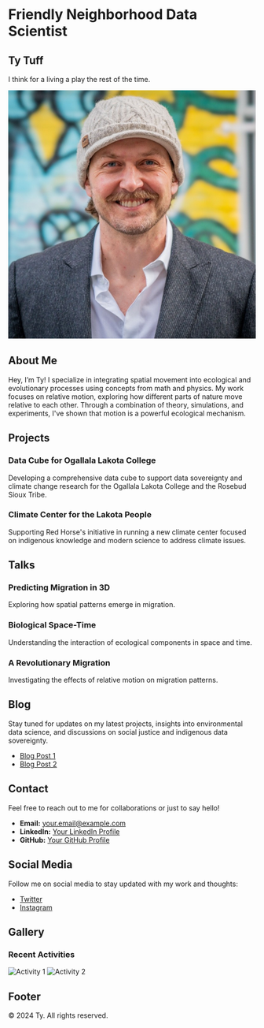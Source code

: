 # Friendly Neighborhood Data Scientist
## Ty Tuff


I think for a living a play the rest of the time. 

![](1615586692982.jpg)


## About Me

Hey, I’m Ty! I specialize in integrating spatial movement into ecological and evolutionary processes using concepts from math and physics. My work focuses on relative motion, exploring how different parts of nature move relative to each other. Through a combination of theory, simulations, and experiments, I've shown that motion is a powerful ecological mechanism.

## Projects

### Data Cube for Ogallala Lakota College
Developing a comprehensive data cube to support data sovereignty and climate change research for the Ogallala Lakota College and the Rosebud Sioux Tribe.

### Climate Center for the Lakota People
Supporting Red Horse's initiative in running a new climate center focused on indigenous knowledge and modern science to address climate issues.

## Talks

### Predicting Migration in 3D
Exploring how spatial patterns emerge in migration.

### Biological Space-Time
Understanding the interaction of ecological components in space and time.

### A Revolutionary Migration
Investigating the effects of relative motion on migration patterns.

## Blog

Stay tuned for updates on my latest projects, insights into environmental data science, and discussions on social justice and indigenous data sovereignty.

- [Blog Post 1](link-to-blog-post-1)
- [Blog Post 2](link-to-blog-post-2)

## Contact

Feel free to reach out to me for collaborations or just to say hello!

- **Email:** [your.email@example.com](mailto:your.email@example.com)
- **LinkedIn:** [Your LinkedIn Profile](https://www.linkedin.com/in/your-profile)
- **GitHub:** [Your GitHub Profile](https://github.com/your-profile)

## Social Media

Follow me on social media to stay updated with my work and thoughts:

- [Twitter](https://twitter.com/your-profile)
- [Instagram](https://instagram.com/your-profile)

## Gallery

### Recent Activities

![Activity 1](path/to/your/activity-1.jpg)
![Activity 2](path/to/your/activity-2.jpg)

## Footer

© 2024 Ty. All rights reserved.

